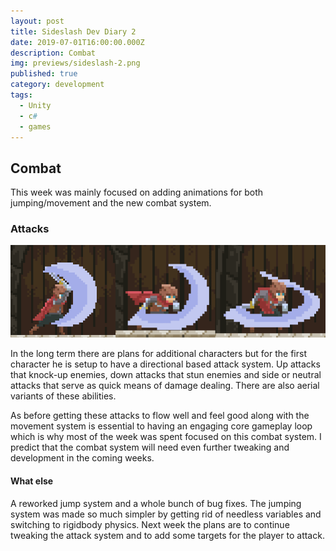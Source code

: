 ```yaml
---
layout: post
title: Sideslash Dev Diary 2
date: 2019-07-01T16:00:00.000Z
description: Combat
img: previews/sideslash-2.png
published: true
category: development
tags:
  - Unity
  - c#
  - games
---
```

## Combat

This week was mainly focused on adding animations for both jumping/movement and the new combat system.

### Attacks

![Combat](/assets/img/sideslash-combat.png)

In the long term there are plans for additional characters but for the first character he is setup to have a directional based attack system. Up attacks that knock-up enemies, down attacks that stun enemies and side or neutral attacks that serve as quick means of damage dealing. There are also aerial variants of these abilities.

As before getting these attacks to flow well and feel good along with the movement system is essential to having an engaging core gameplay loop which is why most of the week was spent focused on this combat system. I predict that the combat system will need even further tweaking and development in the coming weeks.

#### What else

A reworked jump system and a whole bunch of bug fixes. The jumping system was made so much simpler by getting rid of needless variables and switching to rigidbody physics. Next week the plans are to continue tweaking the attack system and to add some targets for the player to attack.

